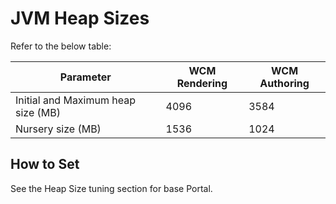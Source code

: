# JVM Heap Sizes

Refer to the below table:

|Parameter| WCM Rendering| WCM Authoring|
|---------|--------------|--------------|
|Initial and Maximum heap size (MB)|4096| 3584|
|Nursery size (MB)| 1536| 1024|

## How to Set
See the Heap Size tuning section for base Portal.